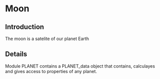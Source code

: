 # Moon

## Introduction

The moon is a satelite of our planet Earth

## Details

Module PLANET contains a PLANET_data object that contains, calculayes and gives access to properties of any planet.